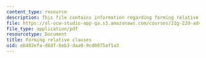 ```yaml
---
content_type: resource
description: This file contains information regarding forming relative clauses.
file: https://ol-ocw-studio-app-qa.s3.amazonaws.com/courses/21g-228-advanced-workshop-in-writing-for-social-sciences-and-architecture-els-spring-2007/eb482efad6df6eb3daa99cd0075af1a3_MIT21G.228S07_adj_clauses.pdf
file_type: application/pdf
resourcetype: Document
title: Forming relative clauses
uid: eb482efa-d6df-6eb3-daa9-9cd0075af1a3
---
```

